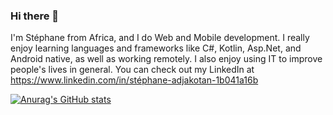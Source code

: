 ### Hi there 👋

I'm Stéphane from Africa, and I do Web and Mobile development. I really enjoy learning languages and frameworks like C#, Kotlin, Asp.Net, and Android native, as well as working remotely. I also enjoy using IT to improve people's lives in general. You can check out my LinkedIn at https://www.linkedin.com/in/stéphane-adjakotan-1b041a16b 

[![Anurag's GitHub stats](https://github-readme-stats.vercel.app/api?username=Stephane-AmStrong)](https://github.com/anuraghazra/github-readme-stats)

